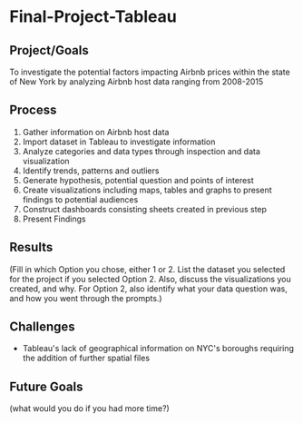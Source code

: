 # Final-Project-Tableau

## Project/Goals
To investigate the potential factors impacting Airbnb prices within the state of New York by analyzing Airbnb host data ranging from 2008-2015

## Process
1. Gather information on Airbnb host data
2. Import dataset in Tableau to investigate information
3. Analyze categories and data types through inspection and data visualization
4. Identify trends, patterns and outliers
5. Generate hypothesis, potential question and points of interest
6. Create visualizations including maps, tables and graphs to present findings to potential audiences
7. Construct dashboards consisting sheets created in previous step
8. Present Findings

## Results
(Fill in which Option you chose, either 1 or 2. List the dataset you selected for the project if you selected Option 2. Also, discuss the visualizations you created, and why. For Option 2, also identify what your data question was, and how you went through the prompts.)

## Challenges 
- Tableau's lack of geographical information on NYC's boroughs requiring the addition of further spatial files

## Future Goals
(what would you do if you had more time?)
